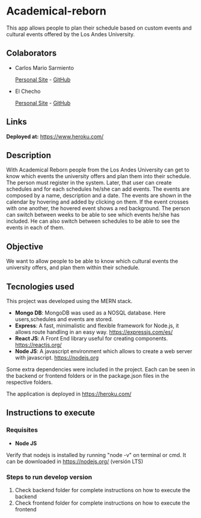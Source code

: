 # Academical-reborn

This app allows people to plan their schedule based on custom events and cultural events offered by the Los Andes University.

## Colaborators

- Carlos Mario Sarmiento

  [Personal Site](https://korkies22.github.io/Portfolio/) -  [GitHub](https://github.com/korkies22/)

- El Checho

  [Personal Site](https://sguzmanm.github.io/i-am-sergio-guzman/) - [GitHub](https://github.com/sguzmanm) 

## Links

**Deployed at:** https://www.heroku.com/

## Description

With Academical Reborn people from the Los Andes University can get to know which events the university offers and plan them into their schedule.
The person must register in the system. Later, that user can create schedules and for each schedules he/she can add events.
The events are composed by a name, description and a date. The events are shown in the calendar by hovering and added by clicking on them. If the event crosses with one another, the hovered event shows a red background.
The person can switch between weeks to be able to see which events he/she has included. He can also switch between schedules to be able to see the events in each of them.

## Objective

We want to allow people to be able to know which cultural events the university offers, and plan them within their schedule.

## Tecnologies used

This project was developed using the MERN stack.

- **Mongo DB**: MongoDB was used as a NOSQL database. Here users,schedules and events are stored.
- **Express**: A fast, minimalistic and flexible framework for Node.js, it allows route handling in an easy way. https://expressjs.com/es/
- **React JS**: A Front End library useful for creating components. https://reactjs.org/
- **Node JS**: A javascript environment which allows to create a web server with javascript. https://nodejs.org

Some extra dependencies were included in the project. Each can be seen in the backend or frontend folders or in the package.json files in the respective folders.

The application is deployed in https://heroku.com/ 

## Instructions to execute

### Requisites

- **Node JS**

Verify that nodejs is installed by running "node -v" on terminal or cmd. It can be downloaded in https://nodejs.org/ (versión LTS)

### Steps to run develop version

1. Check backend folder for complete instructions on how to execute the backend
2. Check frontend folder for complete instructions on how to execute the frontend
